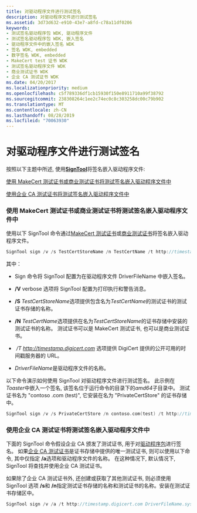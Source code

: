 ```yaml
---
title: 对驱动程序文件进行测试签名
description: 对驱动程序文件进行测试签名
ms.assetid: 3d73d632-e910-43e7-a8fd-c78a11df0206
keywords:
- 测试签名驱动程序包 WDK, 驱动程序文件
- 测试签名驱动程序包 WDK, 嵌入签名
- 驱动程序文件中的嵌入签名 WDK
- 签名 WDK, embedded
- 数字签名 WDK, embedded
- MakeCert test 证书 WDK
- 测试签名驱动程序文件 WDK
- 商业测试证书 WDK
- 企业 CA 测试证书 WDK
ms.date: 04/20/2017
ms.localizationpriority: medium
ms.openlocfilehash: c5f789336df1cb15930f150e8911710a99f38792
ms.sourcegitcommit: 238308264c1ee2c74ec0c8c303258dc00c79b902
ms.translationtype: MT
ms.contentlocale: zh-CN
ms.lasthandoff: 08/28/2019
ms.locfileid: "70063930"
---
```

# <a name="test-signing-a-driver-file"></a>对驱动程序文件进行测试签名


按照以下主题中所述, 使用[**SignTool**](https://docs.microsoft.com/windows-hardware/drivers/devtest/signtool)将签名嵌入驱动程序文件:

[使用 MakeCert 测试证书或商业测试证书将测试签名嵌入驱动程序文件中](#using-a-makecert-test-certificate-or-a-commercial-test-certificate-to-)

[使用企业 CA 测试证书将测试签名嵌入驱动程序文件中](#using-an-enterprise-ca-test-certificate-to-embed-a-test-signature-in-a)

### <a href="" id="using-a-makecert-test-certificate-or-a-commercial-test-certificate-to-"></a>使用 MakeCert 测试证书或商业测试证书将测试签名嵌入驱动程序文件中

使用以下 SignTool 命令通过[MakeCert 测试证书](makecert-test-certificate.md)或[商业测试证书](commercial-test-certificate.md)将签名嵌入驱动程序文件。

```cpp
SignTool sign /v /s TestCertStoreName /n TestCertName /t http://timestamp.digicert.com DriverFileName.sys
```

其中：

-   Sign 命令将 SignTool 配置为在驱动程序文件 DriverFileName 中嵌入签名。

-   **/V** verbose 选项将 SignTool 配置为打印执行和警告消息。

-   **/S** *TestCertStoreName*选项提供包含名为*TestCertName*的测试证书的测试证书存储的名称。

-   **/N** *TestCertName*选项提供在名为*TestCertStoreName*的证书存储中安装的测试证书的名称。 测试证书可以是 MakeCert 测试证书, 也可以是商业测试证书。

-    */T http://timestamp.digicert.com* 选项提供 DigiCert 提供的公开可用的时间戳服务器的 URL。

-   *DriverFileName*是驱动程序文件的名称。

以下命令演示如何使用 SignTool 对驱动程序文件进行测试签名。 此示例在*Toaster*中嵌入一个签名, 该签名位于运行命令的目录下的*amd64*子目录中。 测试证书名为 "contoso .com (test)", 它安装在名为 "PrivateCertStore" 的证书存储中。

```cpp
SignTool sign /v /s PrivateCertStore /n contoso.com(test) /t http://timestamp.digicert.com amd64\toaster.sys
```

### <a href="" id="using-an-enterprise-ca-test-certificate-to-embed-a-test-signature-in-a"></a>**使用企业 CA 测试证书将测试签名嵌入驱动程序文件中**

下面的 SignTool 命令假设企业 CA 颁发了测试证书, 用于对[驱动程序包](driver-packages.md)进行签名。 如果[企业 CA 测试证书](enterprise-ca-test-certificate.md)是证书存储中提供的唯一测试证书, 则可以使用以下命令, 其中仅指定 **/a**选项和驱动程序文件的名称。 在这种情况下, 默认情况下, SignTool 将查找并使用企业 CA 测试证书。

如果除了企业 CA 测试证书外, 还创建或获取了其他测试证书, 则必须使用 SignTool 选项 **/s**和 **/n**指定测试证书存储的名称和测试证书的名称。安装在测试证书存储区中。

```cpp
SignTool sign /v /a /t http://timestamp.digicert.com DriverFileName.sys
```

 

 





